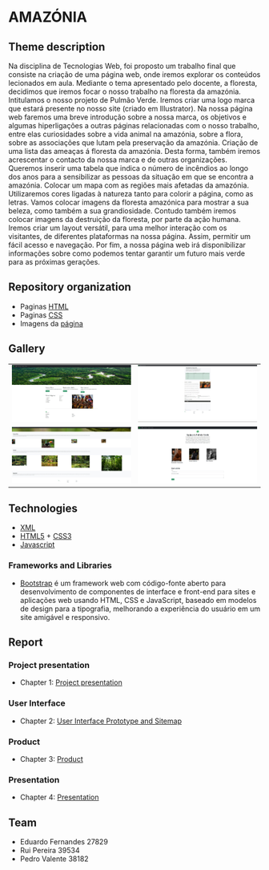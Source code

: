 # AMAZÓNIA 



## Theme description

Na disciplina de Tecnologias Web, foi proposto um trabalho final que consiste na criação de uma página web, onde iremos explorar os conteúdos lecionados em aula. Mediante o tema apresentado pelo docente, a floresta, decidimos que iremos focar o nosso trabalho na floresta da amazónia. Intitulamos o nosso projeto de Pulmão Verde. Iremos criar uma logo marca que estará presente no nosso site (criado em Illustrator). Na nossa página web faremos uma breve introdução sobre a nossa marca, os objetivos e algumas hiperligações a outras páginas relacionadas com o nosso trabalho, entre elas curiosidades sobre a vida animal na amazónia, sobre a flora, sobre as associações que lutam pela preservação da amazónia. Criação de uma lista das ameaças á floresta da amazónia. Desta forma, também iremos acrescentar o contacto da nossa marca e de outras organizações. Queremos inserir uma tabela que indica o número de incêndios ao longo dos anos para a sensibilizar as pessoas da situação em que se encontra a amazónia. Colocar um mapa com as regiões mais afetadas da amazónia. Utilizaremos cores ligadas à natureza tanto para colorir a página, como as letras. Vamos colocar imagens da floresta amazónica para mostrar a sua beleza, como também a sua grandiosidade. Contudo também iremos colocar imagens da destruição da floresta, por parte da ação humana. Iremos criar um layout versátil, para uma melhor interação com os visitantes, de diferentes plataformas na nossa página. Assim, permitir um fácil acesso e navegação. Por fim, a nossa página web irá disponibilizar informações sobre como podemos tentar garantir um futuro mais verde para as próximas gerações.

## Repository organization

* Paginas [HTML](https://github.com/tcm21-tw-g04/tcm-tw-g04/tree/main/Site)
* Paginas [CSS](https://github.com/tcm21-tw-g04/tcm-tw-g04/tree/main/Site/estilo)
* Imagens da [página](https://github.com/tcm21-tw-g04/tcm-tw-g04/tree/main/Site/imagens)

## Gallery

| | |
:---: | :---:
![1](https://github.com/tcm21-tw-g04/tcm-tw-g04/blob/main/Doc/Imagens/Site1.jpg) | ![2](https://github.com/tcm21-tw-g04/tcm-tw-g04/blob/main/Doc/Imagens/Site2.jpg) 
![3](https://github.com/tcm21-tw-g04/tcm-tw-g04/blob/main/Doc/Imagens/Site3.jpg) | ![4](https://github.com/tcm21-tw-g04/tcm-tw-g04/blob/main/Doc/Imagens/Site4.jpg)

## Technologies


* [XML](https://pt.wikipedia.org/wiki/XML)
* [HTML5](https://en.wikipedia.org/wiki/HTML5) + [CSS3](https://pt.wikipedia.org/wiki/CSS3)
* [Javascript](https://en.wikipedia.org/wiki/JavaScript)


### Frameworks and Libraries

* [Bootstrap](https://pt.wikipedia.org/wiki/Bootstrap_(framework_front-end)) é um framework web com código-fonte aberto para desenvolvimento de componentes de interface e front-end para sites e aplicações web usando HTML, CSS e JavaScript, baseado em modelos de design para a tipografia, melhorando a experiência do usuário em um site amigável e responsivo.

## Report

### Project presentation
* Chapter 1: [Project presentation](https://github.com/tcm21-tw-g04/tcm-tw-g04/blob/main/Doc/C1.md)
### User Interface 
* Chapter 2: [User Interface Prototype and Sitemap](https://github.com/tcm21-tw-g04/tcm-tw-g04/blob/main/Doc/C2.md)
### Product
* Chapter 3: [Product](https://github.com/tcm21-tw-g04/tcm-tw-g04/blob/main/Doc/C3.md)
### Presentation
* Chapter 4: [Presentation](https://github.com/tcm21-tw-g04/tcm-tw-g04/blob/main/Doc/C4.md)

## Team

* Eduardo Fernandes 27829
* Rui Pereira 39534
* Pedro Valente 38182
